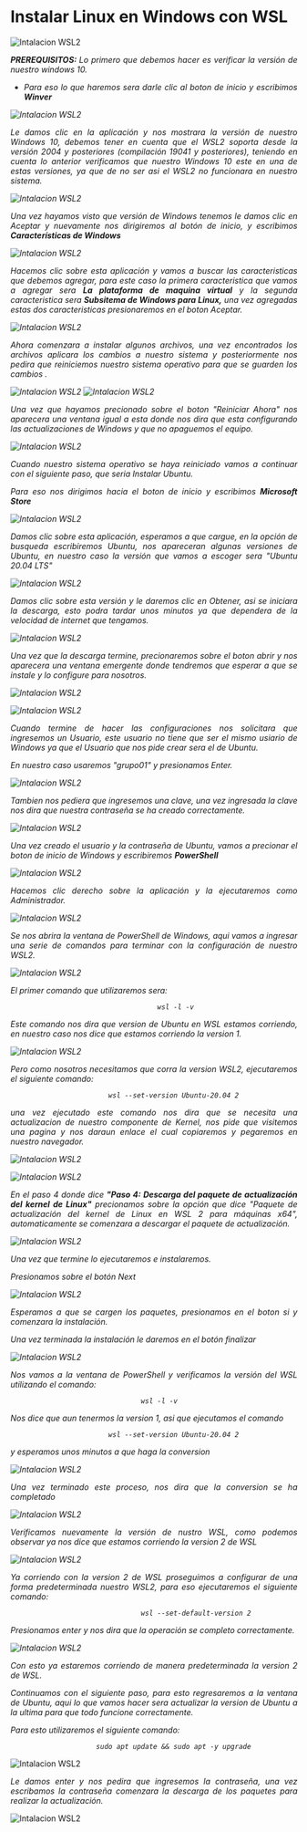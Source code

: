 # <b>Instalar Linux en Windows con WSL</b>

![Intalacion WSL2](img_Inst/img01.webp) 

<cite style="display:block; text-align: justify">
<b>PREREQUISITOS: </b> Lo primero que debemos hacer es verificar la versión de nuestro windows 10.

* Para eso lo que haremos sera darle clic al boton de inicio y escribimos <b>Winver</b></cite>

![Intalacion WSL2](img_Inst/img02.jpg) 

<cite style="display:block; text-align: justify">Le damos clic en la aplicación y nos mostrara la versión de nuestro Windows 10, debemos tener en cuenta que el WSL2 soporta desde la versión 2004 y posteriores (compilación 19041 y posteriores), teniendo en cuenta lo anterior verificamos que nuestro Windows 10 este en una de estas versiones, ya que de no ser asi el WSL2 no funcionara en nuestro sistema.</cite>

![Intalacion WSL2](img_Inst/img03.jpg) 

<cite style="display:block; text-align: justify">Una vez hayamos visto que versión de Windows tenemos le damos clic en Aceptar y nuevamente nos dirigiremos al botón de inicio, y escribimos <b>Características de Windows</b></cite>

![Intalacion WSL2](img_Inst/img04.jpg)

<cite style="display:block; text-align: justify">Hacemos clic sobre esta aplicación y vamos a buscar las caracteristicas que debemos agregar, para este caso la primera caracteristica que vamos a agregar sera <b>La plataforma de maquina virtual</b> y la segunda caracteristica sera <b> Subsitema de Windows para Linux,</b> una vez agregadas estas dos caracteristicas presionaremos en el boton Aceptar.</cite>

![Intalacion WSL2](img_Inst/img05.jpg)

<cite style="display:block; text-align: justify">Ahora comenzara a instalar algunos archivos, una vez encontrados los archivos aplicara los cambios a nuestro sistema y posteriormente nos pedira que reiniciemos nuestro sistema operativo para que se guarden los cambios .</cite>

![Intalacion WSL2](img_Inst/img06.jpg)
![Intalacion WSL2](img_Inst/img07.jpg)

<cite style="display:block; text-align: justify">Una vez que hayamos precionado sobre el boton "Reiniciar Ahora" nos aparecera una ventana igual a esta donde nos dira que esta configurando las actualizaciones de Windows y que no apaguemos el equipo.</cite>

![Intalacion WSL2](img_Inst/img08.jpg)

<cite style="display:block; text-align: justify">Cuando nuestro sistema operativo se haya reiniciado vamos a continuar con el siguiente paso, que seria Instalar Ubuntu.</cite>

<cite style="display:block; text-align: justify">Para eso nos dirigimos hacia el boton de inicio y escribimos <b>Microsoft Store</b></cite>

![Intalacion WSL2](img_Inst/img09.jpg)

<cite style="display:block; text-align: justify">Damos clic sobre esta aplicación, esperamos a que cargue, en la opción de busqueda escribiremos Ubuntu,</b> nos apareceran algunas versiones de Ubuntu, en nuestro caso la versión que vamos a escoger sera "Ubuntu 20.04 LTS"</cite>

![Intalacion WSL2](img_Inst/img10.jpg)

<cite style="display:block; text-align: justify">Damos clic sobre esta versión y le daremos clic en Obtener, asi se iniciara la descarga, esto podra tardar unos minutos ya que dependera de la velocidad de internet que tengamos.</cite>

![Intalacion WSL2](img_Inst/img11.jpg)

<cite style="display:block; text-align: justify">Una vez que la descarga termine, precionaremos sobre el boton abrir y nos aparecera una ventana emergente donde tendremos que esperar a que se instale y lo configure para nosotros.</cite>

![Intalacion WSL2](img_Inst/img12.jpg)

<cite style="display:block; text-align: justify"></cite>

![Intalacion WSL2](img_Inst/img13.jpg)

<cite style="display:block; text-align: justify">Cuando termine de hacer las configuraciones nos solicitara que ingresemos un Usuario, este usuario no tiene que ser el mismo usiario de Windows ya que el Usuario que nos pide crear sera el de Ubuntu.</cite>

<cite style="display:block; text-align: justify">En nuestro caso usaremos "grupo01" y presionamos Enter.</cite>

![Intalacion WSL2](img_Inst/img14.jpg)

<cite style="display:block; text-align: justify">Tambien nos pediera que ingresemos una clave, una vez ingresada la clave nos dira que nuestra contraseña se ha creado correctamente.</cite>

![Intalacion WSL2](img_Inst/img15.jpg)

<cite style="display:block; text-align: justify">Una vez creado el usuario y la contraseña de Ubuntu, vamos a precionar el boton de inicio de Windows y escribiremos <b>PowerShell</b></cite>

![Intalacion WSL2](img_Inst/img16.jpg)

<cite style="display:block; text-align: justify">Hacemos clic derecho sobre la aplicación y la ejecutaremos como Administrador.</cite>

![Intalacion WSL2](img_Inst/img17.jpg)

<cite style="display:block; text-align: justify">Se nos abrira la ventana de PowerShell de Windows, aqui vamos a ingresar una serie de comandos para terminar con la configuración de nuestro WSL2.</cite>

![Intalacion WSL2](img_Inst/img18.jpg)

<cite style="display:block; text-align: justify">El primer comando que utilizaremos sera: 

                                        wsl -l -v 
Este comando nos dira que version de Ubuntu en WSL estamos corriendo, en nuestro caso nos dice que estamos corriendo la version 1.</cite>

![Intalacion WSL2](img_Inst/img19.jpg)

<cite style="display:block; text-align: justify">Pero como nosotros necesitamos que corra la version WSL2, ejecutaremos el siguiente comando:

                            wsl --set-version Ubuntu-20.04 2
una vez ejecutado este comando nos dira que se necesita una actualizacion de nuestro componente de Kernel, nos pide que visitemos una pagina y nos daraun enlace el cual copiaremos y pegaremos en nuestro navegador.</cite>

![Intalacion WSL2](img_Inst/img20.jpg)

![Intalacion WSL2](img_Inst/img21.jpg)

<cite style="display:block; text-align: justify">En el paso 4 donde dice <b>"Paso 4: Descarga del paquete de actualización del kernel de Linux"</b> precionamos sobre la opción que dice "Paquete de actualización del kernel de Linux en WSL 2 para máquinas x64", automaticamente se comenzara a descargar el paquete de actualización.</cite>

![Intalacion WSL2](img_Inst/img22.jpg)

<cite style="display:block; text-align: justify">Una vez que termine lo ejecutaremos e instalaremos.

Presionamos sobre el botón Next</cite>

![Intalacion WSL2](img_Inst/img23.jpg)

<cite style="display:block; text-align: justify">Esperamos a que se cargen los paquetes, presionamos en el boton si y comenzara la instalación.

Una vez terminada la instalación le daremos en el botón finalizar</cite>

![Intalacion WSL2](img_Inst/img24.jpg)

<cite style="display:block; text-align: justify">Nos vamos a la ventana de PowerShell y verificamos la versión del WSL utilizando el comando:

                                    wsl -l -v 
Nos dice que aun tenermos la version 1, asi que ejecutamos el comando 
            
                            wsl --set-version Ubuntu-20.04 2
y esperamos unos minutos a que haga la conversion</cite>

![Intalacion WSL2](img_Inst/img25.jpg)

<cite style="display:block; text-align: justify">Una vez terminado este proceso, nos dira que la conversion se ha completado</cite>

![Intalacion WSL2](img_Inst/img26.jpg)

<cite style="display:block; text-align: justify">Verificamos nuevamente la versión de nustro WSL, como podemos observar ya nos dice que estamos corriendo la version 2 de WSL</cite>

![Intalacion WSL2](img_Inst/img27.jpg)

<cite style="display:block; text-align: justify">Ya corriendo con la version 2 de WSL proseguimos a configurar de una forma predeterminada nuestro WSL2, para eso ejecutaremos el siguiente comando:

                                    wsl --set-default-version 2
Presionamos enter y nos dira que la operación se completo correctamente.</cite>

![Intalacion WSL2](img_Inst/img28.jpg)

<cite style="display:block; text-align: justify">Con esto ya estaremos corriendo de manera predeterminada la version 2 de WSL.

Continuamos con el siguiente paso, para esto regresaremos a la ventana de Ubuntu, aqui lo que vamos hacer sera actualizar la version de Ubuntu a la ultima para que todo funcione correctamente.

Para esto utilizaremos el siguiente comando:

                         sudo apt update && sudo apt -y upgrade
</cite>

![Intalacion WSL2](img_Inst/img29.jpg)

<cite style="display:block; text-align: justify">Le damos enter y nos pedira que ingresemos la contraseña, una vez escribamos la contraseña comenzara la descarga de los paquetes para realizar la actualización.</cite>

![Intalacion WSL2](img_Inst/img30.jpg)
